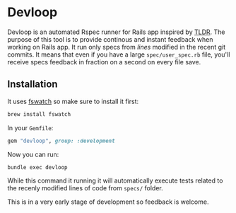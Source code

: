# Devloop 

Devloop is an automated Rspec runner for Rails app inspired by [TLDR](https://github.com/tendersearls/tldr). The purpose of this tool is to provide continous and instant feedback when working on Rails app. It run only specs from _lines_ modified in the recent git commits. It means that even if you have a large `spec/user_spec.rb` file, you'll receive specs feedback in fraction on a second on every file save.

## Installation 

It uses [fswatch](https://github.com/emcrisostomo/fswatch) so make sure to install it first:

```bash
brew install fswatch
```

In your `Gemfile`:

```ruby
gem "devloop", group: :development
```

Now you can run: 

```bash
bundle exec devloop
```

While this command it running it will automatically execute tests related to the recenly modified lines of code from `specs/` folder.

This is in a very early stage of development so feedback is welcome.
